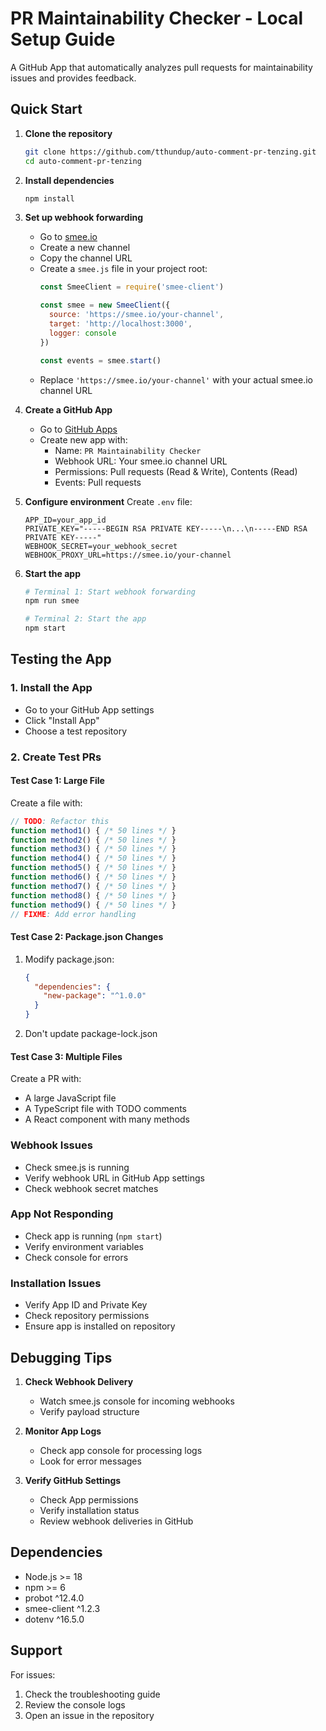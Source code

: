 # PR Maintainability Checker - Local Setup Guide

A GitHub App that automatically analyzes pull requests for maintainability issues and provides feedback.

## Quick Start

1. **Clone the repository**
   ```bash
   git clone https://github.com/tthundup/auto-comment-pr-tenzing.git
   cd auto-comment-pr-tenzing
   ```

2. **Install dependencies**
   ```bash
   npm install
   ```

3. **Set up webhook forwarding**
   - Go to [smee.io](https://smee.io)
   - Create a new channel
   - Copy the channel URL
   - Create a `smee.js` file in your project root:
     ```javascript
     const SmeeClient = require('smee-client')

     const smee = new SmeeClient({
       source: 'https://smee.io/your-channel',
       target: 'http://localhost:3000',
       logger: console
     })

     const events = smee.start()
     ```
   - Replace `'https://smee.io/your-channel'` with your actual smee.io channel URL

4. **Create a GitHub App**
   - Go to [GitHub Apps](https://github.com/settings/apps)
   - Create new app with:
     - Name: `PR Maintainability Checker`
     - Webhook URL: Your smee.io channel URL
     - Permissions: Pull requests (Read & Write), Contents (Read)
     - Events: Pull requests

5. **Configure environment**
   Create `.env` file:
   ```env
   APP_ID=your_app_id
   PRIVATE_KEY="-----BEGIN RSA PRIVATE KEY-----\n...\n-----END RSA PRIVATE KEY-----"
   WEBHOOK_SECRET=your_webhook_secret
   WEBHOOK_PROXY_URL=https://smee.io/your-channel
   ```

6. **Start the app**
   ```bash
   # Terminal 1: Start webhook forwarding
   npm run smee

   # Terminal 2: Start the app
   npm start
   ```

## Testing the App

### 1. Install the App
- Go to your GitHub App settings
- Click "Install App"
- Choose a test repository

### 2. Create Test PRs

#### Test Case 1: Large File
Create a file with:
```javascript
// TODO: Refactor this
function method1() { /* 50 lines */ }
function method2() { /* 50 lines */ }
function method3() { /* 50 lines */ }
function method4() { /* 50 lines */ }
function method5() { /* 50 lines */ }
function method6() { /* 50 lines */ }
function method7() { /* 50 lines */ }
function method8() { /* 50 lines */ }
function method9() { /* 50 lines */ }
// FIXME: Add error handling
```

#### Test Case 2: Package.json Changes
1. Modify package.json:
   ```json
   {
     "dependencies": {
       "new-package": "^1.0.0"
     }
   }
   ```
2. Don't update package-lock.json

#### Test Case 3: Multiple Files
Create a PR with:
- A large JavaScript file
- A TypeScript file with TODO comments
- A React component with many methods

### Webhook Issues
- Check smee.js is running
- Verify webhook URL in GitHub App settings
- Check webhook secret matches

### App Not Responding
- Check app is running (`npm start`)
- Verify environment variables
- Check console for errors

### Installation Issues
- Verify App ID and Private Key
- Check repository permissions
- Ensure app is installed on repository

## Debugging Tips

1. **Check Webhook Delivery**
   - Watch smee.js console for incoming webhooks
   - Verify payload structure

2. **Monitor App Logs**
   - Check app console for processing logs
   - Look for error messages

3. **Verify GitHub Settings**
   - Check App permissions
   - Verify installation status
   - Review webhook deliveries in GitHub

## Dependencies

- Node.js >= 18
- npm >= 6
- probot ^12.4.0
- smee-client ^1.2.3
- dotenv ^16.5.0

## Support

For issues:
1. Check the troubleshooting guide
2. Review the console logs
3. Open an issue in the repository
